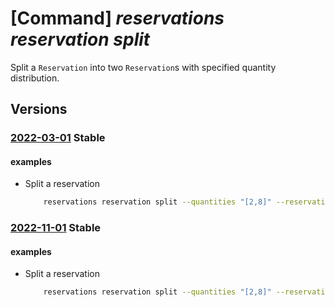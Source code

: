 # [Command] _reservations reservation split_

Split a `Reservation` into two `Reservation`s with specified quantity distribution.

## Versions

### [2022-03-01](/Resources/mgmt-plane/L3Byb3ZpZGVycy9taWNyb3NvZnQuY2FwYWNpdHkvcmVzZXJ2YXRpb25vcmRlcnMve30vc3BsaXQ=/2022-03-01.xml) **Stable**

<!-- mgmt-plane /providers/microsoft.capacity/reservationorders/{}/split 2022-03-01 -->

#### examples

- Split a reservation
    ```bash
        reservations reservation split --quantities "[2,8]" --reservation-id /providers/Microsoft.Capacity/reservationOrders/30000000-aaaa-bbbb-cccc-100000000004/reservations/40000000-aaaa-bbbb-cccc-100000000001 --reservation-order-id 30000000-aaaa-bbbb-cccc-100000000004
    ```

### [2022-11-01](/Resources/mgmt-plane/L3Byb3ZpZGVycy9taWNyb3NvZnQuY2FwYWNpdHkvcmVzZXJ2YXRpb25vcmRlcnMve30vc3BsaXQ=/2022-11-01.xml) **Stable**

<!-- mgmt-plane /providers/microsoft.capacity/reservationorders/{}/split 2022-11-01 -->

#### examples

- Split a reservation
    ```bash
        reservations reservation split --quantities "[2,8]" --reservation-id /providers/Microsoft.Capacity/reservationOrders/30000000-aaaa-bbbb-cccc-100000000004/reservations/40000000-aaaa-bbbb-cccc-100000000001 --reservation-order-id 30000000-aaaa-bbbb-cccc-100000000004
    ```

